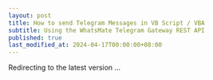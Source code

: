 ```yaml
---
layout: post
title: How to send Telegram Messages in VB Script / VBA
subtitle: Using the WhatsMate Telegram Gateway REST API
published: true
last_modified_at: 2024-04-17T00:00:00+08:00
---
```



<script>
    function pageRedirect() {
        window.location.replace("/2022-06-16-send-telegram-message-vba/");
    }      
    setTimeout("pageRedirect()", 1000);
</script>

Redirecting to the latest version ...
